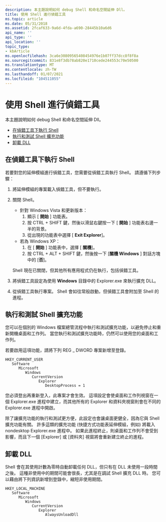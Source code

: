 ```yaml
---
description: 本主題說明如何 debug Shell 和命名空間延伸 Dll。
title: 使用 Shell 進行偵錯工具
ms.topic: article
ms.date: 05/31/2018
ms.assetid: 2fcaf633-9a6d-4fda-a690-28445b10a6d6
api_name: ''
api_type: ''
api_location: ''
topic_type:
- kbArticle
ms.openlocfilehash: 3ca6e30809565408454976e1b07ff37dcc8f8f8a
ms.sourcegitcommit: 831e8f3db78ab820e1710cede244553c70e50500
ms.translationtype: MT
ms.contentlocale: zh-TW
ms.lasthandoff: 01/07/2021
ms.locfileid: "104511055"
---
```

# <a name="debugging-with-the-shell"></a>使用 Shell 進行偵錯工具

本主題說明如何 debug Shell 和命名空間延伸 Dll。

-   [在偵錯工具下執行 Shell](#running-the-shell-under-a-debugger)
-   [執行和測試 Shell 擴充功能](#running-and-testing-shell-extensions)
-   [卸載 DLL](#unloading-the-dll)

## <a name="running-the-shell-under-a-debugger"></a>在偵錯工具下執行 Shell

若要對您的延伸模組進行偵錯工具，您需要從偵錯工具執行 Shell。 請遵循下列步驟：

1.  將延伸模組的專案載入偵錯工具，但不要執行。
2.  關閉 Shell。

    -   針對 Windows Vista 和更新版本：
        1.  顯示 [ **開始** ] 功能表。
        2.  按 CTRL + SHIFT 鍵，然後以滑鼠右鍵按一下 [ **開始** ] 功能表右邊一半的背景。
        3.  從出現的功能表中選擇 [ **Exit Explorer**]。
    -   若為 Windows XP：
        1.  在 [ **開始** ] 功能表中，選擇 [ **關機**]。
        2.  按 CTRL + ALT + SHIFT 鍵，然後按一下 [**關機 Windows** ] 對話方塊中的 [**否**]。

    Shell 現在已關閉，但其他所有應用程式仍在執行，包括偵錯工具。

3.  將偵錯工具設定為使用 **Windows** 目錄中的 Explorer.exe 來執行擴充 DLL。
4.  從偵錯工具執行專案。 Shell 會如往常般啟動，但偵錯工具會附加至 Shell 的進程。

## <a name="running-and-testing-shell-extensions"></a>執行和測試 Shell 擴充功能

您可以在個別的 Windows 檔案總管流程中執行和測試擴充功能，以避免停止和重新開機桌面和工作列。 當您執行和測試擴充功能時，仍然可以使用您的桌面和工作列。

若要啟用這項功能，請將下列 REG \_ DWORD 專案新增至登錄。

```
HKEY_CURRENT_USER
   Software
      Microsoft
         Windows
            CurrentVersion
               Explorer
                  DesktopProcess = 1
```

您必須登出再重新登入，此專案才會生效。 這項設定會使桌面和工作列視窗在一個 Explorer.exe 進程中建立，而其他所有的 Explorer 和資料夾視窗則會在不同的 Explorer.exe 進程中開啟。

除了讓擴充功能的執行和測試更方便，此設定也會讓桌面更健全，因為它與 Shell 擴充功能有關。 許多這類的擴充功能 (快捷方式功能表延伸模組，例如) 將載入 nondesktop Explorer.exe 進程中。 如果此進程終止，則桌面和工作列不會受到影響，而且下一個 [Explorer] 或 [資料夾] 視窗將會重新建立終止的進程。

## <a name="unloading-the-dll"></a>卸載 DLL

Shell 會在其使用計數為零時自動卸載任何 DLL，但只有在 DLL 未使用一段時間之後。 這種非使用中的期間可能會很長，尤其是在調試 Shell 擴充 DLL 時。 您可以藉由將下列資訊新增到登錄中，縮短非使用期間。

```
HKEY_LOCAL_MACHINE
   Software
      Microsoft
         Windows
            CurrentVersion
               Explorer
                  AlwaysUnloadDll
```

 

 



